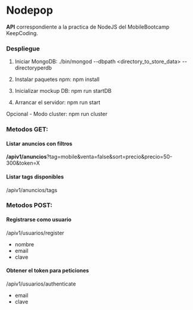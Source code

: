 # **Nodepop**
**API** correspondiente a la practica de NodeJS del MobileBootcamp KeepCoding.

### Despliegue

1. Iniciar MongoDB: 
./bin/mongod --dbpath <directory_to_store_data> --directoryperdb

2. Instalar paquetes npm:
npm install

3. Inicializar mockup DB:
npm run startDB

4. Arrancar el servidor:
npm run start

Opcional - Modo cluster: npm run cluster

### Metodos GET:
#### Listar anuncios con filtros
**/apiv1/anuncios**?tag=mobile&venta=false&sort=precio&precio=50-300&token=X

#### Listar tags disponibles
/apiv1/anuncios/tags

### Metodos POST:
#### Registrarse como usuario
/apiv1/usuarios/register

* nombre
* email
* clave


#### Obtener el token para peticiones
/apiv1/usuarios/authenticate

* email
* clave

